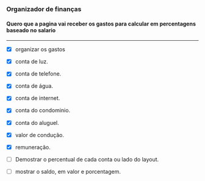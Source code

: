 ### Organizador de finanças 

#### Quero que a pagina vai receber os gastos para calcular em percentagens baseado no salario

---

- [x] organizar os gastos 

- [x] conta de luz.
- [x] conta de telefone.
- [x] conta de água.
- [x] conta de internet.
- [x] conta do condominio.
- [x] conta do aluguel.
- [x] valor de condução.	
- [x] remuneração.

- [ ] Demostrar o percentual de cada conta ou lado do layout.
- [ ] mostrar o saldo, em valor e porcentagem.
